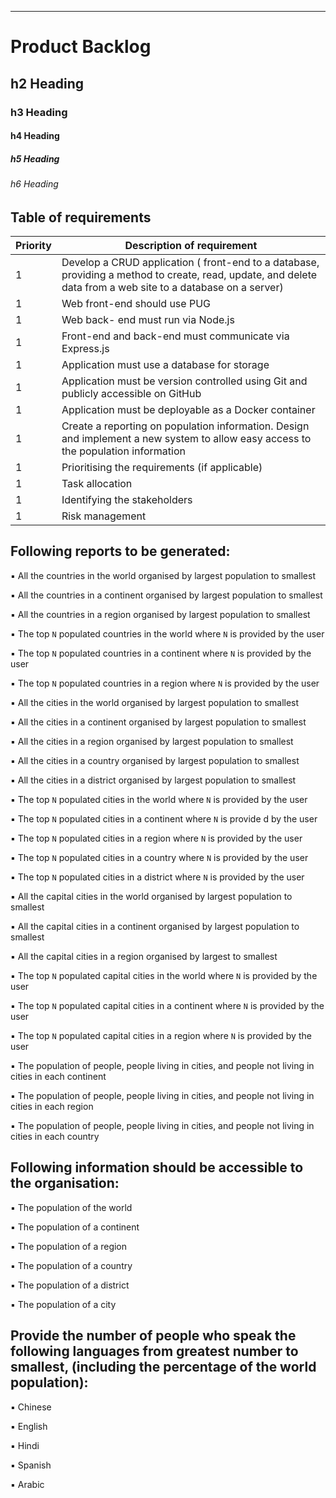 ---

# Product Backlog
## h2 Heading
### h3 Heading
#### h4 Heading
##### h5 Heading
###### h6 Heading







## Table of requirements

| Priority| Description of requirement |
| ------ | ----------- |
| 1|Develop a CRUD application ( front-end to a database, providing a method to create, read, update, and delete data from a web site to a database on a server)  | engine | engine to be used for processing templates. Handlebars is the default. |
| 1|  Web front-end should use PUG|
| 1|  Web back- end must run via Node.js|
| 1|  Front-end and back-end must communicate via Express.js|
| 1|   Application must use a database for storage
| 1|   Application must be version controlled using Git and publicly accessible on GitHub|
| 1|   Application must be deployable as a Docker container|
| 1|   Create a reporting on population information. Design and implement a new system to allow easy access to the population information|
| 1|   Prioritising the requirements (if applicable)|
| 1|   Task allocation|
| 1|   Identifying the stakeholders|
| 1|  Risk management|


## Following reports to be generated:
▪ All the countries in the world organised by largest population to smallest

▪ All the countries in a continent organised by largest population to smallest

▪ All the countries in a region organised by largest population to smallest

▪ The top `N` populated countries in the world where `N` is provided by the user

▪ The top `N` populated countries in a continent where `N` is provided by the user

▪ The top `N` populated countries in a region where `N` is provided by the user

▪ All the cities in the world organised by largest population to smallest

▪ All the cities in a continent organised by largest population to smallest

▪ All the cities in a region organised by largest population to smallest

▪ All the cities in a country organised by largest population to smallest

▪ All the cities in a district organised by largest population to smallest

▪ The top `N` populated cities in the world where `N` is provided by the user

▪ The top `N` populated cities in a continent where `N` is provide
d by the user

▪ The top `N` populated cities in a region where `N` is provided by the user

▪ The top `N` populated cities in a country where `N` is provided by the user

▪ The top `N` populated cities in a district where `N` is provided by the user

▪ All the capital cities in the world organised by largest population to smallest

▪ All the capital cities in a continent organised by largest population to smallest

▪ All the capital cities in a region organised by largest to smallest

▪ The top `N` populated capital cities in the world where `N` is provided by the user

▪ The top `N` populated capital cities in a continent where `N` is provided by the user

▪ The top `N` populated capital cities in a region where `N` is provided by the user

▪ The population of people, people living in cities, and people not living in cities in each continent

▪ The population of people, people living in cities, and people not living in cities in each region

▪ The population of people, people living in cities, and people not living in cities in each country


## Following information should be accessible to the organisation:

▪ The population of the world

▪ The population of a continent

▪ The population of a region

▪ The population of a country

▪ The population of a district

▪ The population of a city

## Provide the number of people who speak the following languages from greatest number to smallest, (including the percentage of the world population):

▪ Chinese

▪ English

▪ Hindi

▪ Spanish

▪ Arabic







